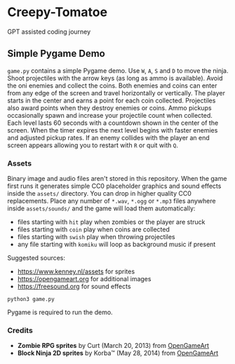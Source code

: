 # Creepy-Tomatoe

GPT assisted coding journey

## Simple Pygame Demo

`game.py` contains a simple Pygame demo. Use `W`, `A`, `S` and `D` to move the ninja.
Shoot projectiles with the arrow keys (as long as ammo is available). Avoid the oni enemies and collect the coins.
Both enemies and coins can enter from any edge of the screen and travel horizontally or vertically. The
player starts in the center and earns a point for each coin collected. Projectiles
also award points when they destroy enemies or coins. Ammo pickups occasionally spawn and increase
your projectile count when collected. Each level lasts 60 seconds with a
countdown shown in the center of the screen. When the timer expires the next
level begins with faster enemies and adjusted pickup rates. If an enemy
collides with the player an end screen appears allowing you to restart
with `R` or quit with `Q`.

### Assets

Binary image and audio files aren't stored in this repository. When the game
first runs it generates simple CC0 placeholder graphics and sound effects inside
the `assets/` directory. You can drop in higher quality CC0 replacements.
Place any number of `*.wav`, `*.ogg` or `*.mp3` files anywhere inside
`assets/sounds/` and the game will load them automatically:

- files starting with `hit` play when zombies or the player are struck
- files starting with `coin` play when coins are collected
- files starting with `swish` play when throwing projectiles
- any file starting with `komiku` will loop as background music if present

Suggested sources:

- <https://www.kenney.nl/assets> for sprites
- <https://opengameart.org> for additional images
- <https://freesound.org> for sound effects

```
python3 game.py
```

Pygame is required to run the demo.

### Credits

- **Zombie RPG sprites** by Curt (March 20, 2013) from [OpenGameArt](https://opengameart.org)
- **Block Ninja 2D sprites** by Korba™ (May 28, 2014) from [OpenGameArt](https://opengameart.org)


